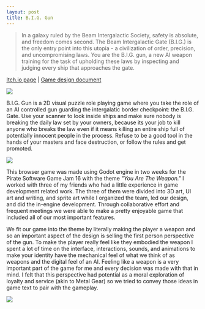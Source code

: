 ```yaml
---
layout: post
title: B.I.G. Gun
---
```

> In a galaxy ruled by the Beam Intergalactic Society, safety is absolute, and freedom comes second. The Beam Intergalactic Gate (B.I.G.) is the only entry point into this utopia - a civilization of order, precision, and uncompromising laws. You are the B.I.G. gun, a new AI weapon training for the task of upholding these laws by inspecting and judging every ship that approaches the gate.

[Itch.io page](https://alleine.itch.io/big-gun)
|
[Game design document](https://docs.google.com/document/d/1u5mhz7UhH_cPcH3a1Zd2ZlwPwopHTQXKgr9usxh95fk/edit?usp=sharing)

![](https://img.itch.zone/aW1nLzE5NjMzMTUwLnBuZw==/original/ncB6qw.png)

B.I.G. Gun is a 2D visual puzzle role playing game where you take the role of an AI controlled gun guarding the intergalatic border checkpoint: the B.I.G. Gate. Use your scanner to look inside ships and make sure nobody is breaking the daily law set by your owners, because its your job to kill anyone who breaks the law even if it means killing an entire ship full of potentially innocent people in the process. Refuse to be a good tool in the hands of your masters and face destruction, or follow the rules and get promoted.

![](https://img.itch.zone/aW1hZ2UvMzI4NTc4Ny8xOTYzNDY2OS5wbmc=/original/s3NItP.png)

This browser game was made using Godot engine in two weeks for the Pirate Software Game Jam 16 with the theme _"You Are The Weapon."_ I worked with three of my friends who had a little experience in game development related work. The three of them were divided into 3D art, UI art and writing, and sprite art while I organized the team, led our design, and did the in-engine development. Through collaborative effort and frequent meetings we were able to make a pretty enjoyable game that included all of our most important features.

We fit our game into the theme by literally making the player a weapon and so an important aspect of the design is selling the first person perspective of the gun. To make the player really feel like they embodied the weapon I spent a lot of time on the interface, interactions, sounds, and animations to make your identity have the mechanical feel of what we think of as weapons and the digital feel of an AI. Feeling like a weapon is a very important part of the game for me and every decision was made with that in mind. I felt that this perspective had potential as a moral exploration of loyalty and service (akin to Metal Gear) so we tried to convey those ideas in game text to pair with the gameplay.

![](https://img.itch.zone/aW1nLzE5NjMzMzA2LnBuZw==/315x250%23c/pPxuVv.png)